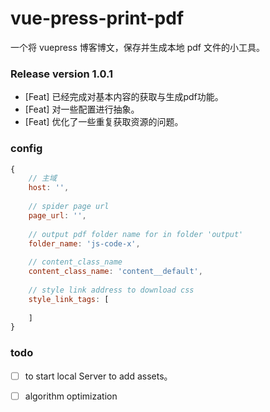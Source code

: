 # vue-press-print-pdf

一个将 vuepress 博客博文，保存并生成本地 pdf 文件的小工具。

### Release version 1.0.1

* [Feat] 已经完成对基本内容的获取与生成pdf功能。
* [Feat] 对一些配置进行抽象。
* [Feat] 优化了一些重复获取资源的问题。

### config 

```js
{
    // 主域 
    host: '',
    
    // spider page url
    page_url: '',
    
    // output pdf folder name for in folder 'output'
    folder_name: 'js-code-x',
    
    // content_class_name
    content_class_name: 'content__default',
    
    // style link address to download css
    style_link_tags: [
        
    ]
}
```

### todo

* [ ] to start local Server to add assets。
* [ ] algorithm optimization



